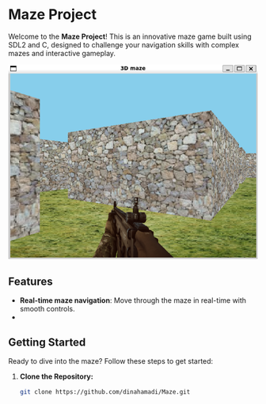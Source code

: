 # Maze Project

Welcome to the **Maze Project**! This is an innovative maze game built using SDL2 and C, designed to challenge your navigation skills with complex mazes and interactive gameplay.

![Maze Screenshot](maze-screenshot.png)


## Features

- **Real-time maze navigation**: Move through the maze in real-time with smooth controls.
- 
## Getting Started

Ready to dive into the maze? Follow these steps to get started:

1. **Clone the Repository:**

   ```bash
   git clone https://github.com/dinahamadi/Maze.git